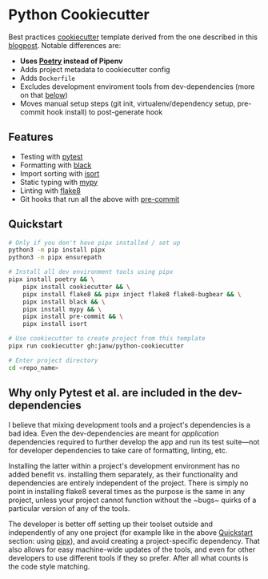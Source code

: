 # Python Cookiecutter

Best practices [cookiecutter](https://github.com/audreyr/cookiecutter) template derived from the one described in this [blogpost](https://sourcery.ai/blog/python-best-practices/). Notable differences are:

- **Uses [Poetry](https://poetry.eustace.io/) instead of Pipenv**
- Adds project metadata to cookiecutter config
- Adds `Dockerfile`
- Excludes development enviroment tools from dev-dependencies (more on that [below](#why-only-pytest-et-al-are-included-in-the-dev-dependencies))
- Moves manual setup steps (git init, virtualenv/dependency setup, pre-commit hook install) to post-generate hook

## Features

- Testing with [pytest](https://docs.pytest.org/en/latest/)
- Formatting with [black](https://github.com/psf/black)
- Import sorting with [isort](https://github.com/timothycrosley/isort)
- Static typing with [mypy](http://mypy-lang.org/)
- Linting with [flake8](http://flake8.pycqa.org/en/latest/)
- Git hooks that run all the above with [pre-commit](https://pre-commit.com/)

## Quickstart

```sh
# Only if you don't have pipx installed / set up
python3 -m pip install pipx
python3 -m pipx ensurepath

# Install all dev environment tools using pipx
pipx install poetry && \
    pipx install cookiecutter && \
    pipx install flake8 && pipx inject flake8 flake8-bugbear && \
    pipx install black && \
    pipx install mypy && \
    pipx install pre-commit && \
    pipx install isort

# Use cookiecutter to create project from this template
pipx run cookiecutter gh:janw/python-cookiecutter

# Enter project directory
cd <repo_name>
```

## Why only Pytest et al. are included in the dev-dependencies

I believe that mixing development tools and a project's dependencies is a bad idea. Even the dev-dependencies are meant for *application* dependencies required to further develop the app and run its test suite—not for developer dependencies to take care of formatting, linting, etc.

Installing the latter within a project's development environment has no added benefit vs. installing them separately, as their functionality and dependencies are entirely independent of the project. There is simply no point in installing flake8 several times as the purpose is the same in any project, unless your project cannot function without the ~bugs~ quirks of a particular version of any of the tools.

The developer is better off setting up their toolset outside and independently of any one project (for example like in the above [Quickstart](#quickstart) section: using [pipx](https://pipxproject.github.io/pipx/)), and avoid creating a project-specific dependency. That also allows for easy machine-wide updates of the tools, and even for other developers to use different tools if they so prefer. After all what counts is the code style matching.
